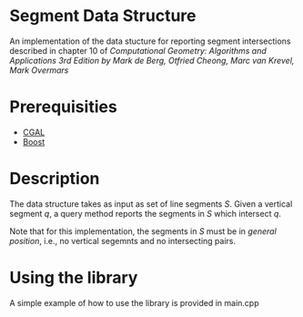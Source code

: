 Segment Data Structure
======================

An implementation of the data stucture for reporting segment intersections described in chapter 10 of
_Computational Geometry: Algorithms and Applications 3rd Edition by Mark de Berg, Otfried Cheong, Marc van Krevel, Mark Overmars_

Prerequisities
============
<ul>
    <li><a href="https://www.cgal.org/"> CGAL </a></li>
    <li><a href="https://www.boost.org/"> Boost </a></li>
</ul>

Description
===========

The data structure takes as input as set of line segments $S$.
Given a vertical segment $q$, a query method reports the segments in $S$ which intersect $q$.

Note that for this implementation, the segments in $S$ must be in _general_ _position_, i.e., no vertical segemnts and no intersecting pairs.

Using the library
=================

A simple example of how to use the library is provided in main.cpp